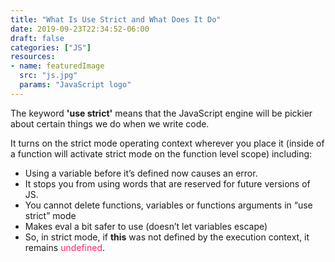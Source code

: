 ```yaml
---
title: "What Is Use Strict and What Does It Do"
date: 2019-09-23T22:34:52-06:00
draft: false
categories: ["JS"]
resources:
- name: featuredImage
  src: "js.jpg"
  params: "JavaScript logo"
---
```


The keyword <strong>'use strict'</strong> means that the JavaScript engine will be pickier about certain things we do when we write code.


It turns on the strict mode operating context wherever you place it (inside of a function will activate strict mode on the function level scope) including:

* Using a variable before it’s defined now causes an error.
* It stops you from using words that are reserved for future versions of JS.
* You cannot delete functions, variables or functions arguments in  “use strict” mode
* Makes eval a bit safer to use (doesn’t let variables escape)
* So, in strict mode, if <strong>this</strong> was not defined by the execution context, it remains <span style="color: #f92672">undefined</span>.
